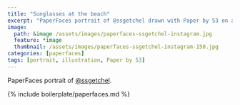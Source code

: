 ```yaml
---
title: "Sunglasses at the beach"
excerpt: "PaperFaces portrait of @ssgetchel drawn with Paper by 53 on an iPad."
image: 
  path: &image /assets/images/paperfaces-ssgetchel-instagram.jpg 
  feature: *image
  thumbnail: /assets/images/paperfaces-ssgetchel-instagram-150.jpg
categories: [paperfaces]
tags: [portrait, illustration, Paper by 53]
---
```


PaperFaces portrait of [@ssgetchel](http://instagram.com/ssgetchel).

{% include boilerplate/paperfaces.md %}
